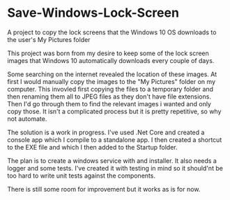 # Save-Windows-Lock-Screen
A project to copy the lock screens that the Windows 10 OS downloads to the user's My Pictures folder

This project was born from my desire to keep some of the lock screen images that Windows 10 automatically downloads every couple of days.

Some searching on the internet revealed the location of these images.  At first I would manually copy the images to the "My Pictures" 
folder on my computer. This invovled first copying the files to a temporary folder and then renaming them all to JPEG files as they don't 
have file extensions. Then I'd go through them to find the relevant images i wanted and only copy those. It isn't a complicated process 
but it is pretty repetitive, so why not automate.

The solution is a work in progress. I've used .Net Core and created a console app which I compile to a standalone app. I then created a 
shortcut to the EXE file and which I then added to the Startup folder. 

The plan is to create a windows service with and installer. It also needs a logger and some tests. I've created it with testing in mind so 
it should'nt be too hard to write unit tests against the components.

There is still some room for improvement but it works as is for now.
